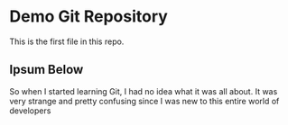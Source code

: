 # Demo Git Repository

This is the first file in this repo.

## Ipsum Below

So when I started learning Git, I had no idea what it was all about. It was very strange and pretty confusing since I was
new to this entire world of developers
